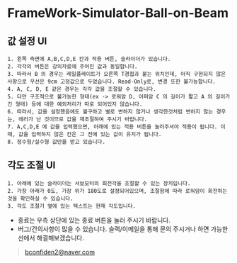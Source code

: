 # FrameWork-Simulator-Ball-on-Beam

## 값 설정 UI
    1. 왼쪽 측면에 A,B,C,D,E 칸과 적용 버튼, 슬라이더가 있습니다.
    2. 각각의 버튼은 강의자료에 주어진 값과 동일합니다.
    3. 따라서 B 의 경우는 레일플레이트가 오른쪽 T경첩과 붙는 위치인데, 아직 구현되지 않은 사항으로 우선은 9cm 고정값으로 두었습니다. Read-Only로, 변경 또한 불가능합니다.
    4. A, C, D, E 같은 경우는 각각 값을 조절할 수 있습니다.
    5. 다만 구조적으로 불가능한 형태(ex -> 로워암 D, 어퍼암 C 의 길이가 짧고 A 의 길이가 긴 형태) 등에 대한 예외처리가 따로 되어있지 않습니다.
    6. 따라서, 값을 설정했음에도 불구하고 별로 변하지 않거나 생각한것처럼 변하지 않는 경우는, 에러가 난 것이므로 값을 재조절하여 주시기 바랍니다.
    7. A,C,D,E 에 값을 입력했으면, 아래에 있는 적용 버튼을 눌러주셔야 적용이 됩니다. 이 때, 값을 입력하지 않은 칸은 그 전에 있는 값이 유지가 됩니다.
    8. 정수형/실수형 값만을 받고 있습니다.
    
## 각도 조절 UI
    1. 아래에 있는 슬라이더는 서보모터의 회전각을 조절할 수 있는 장치입니다.
    2. 가장 아래가 0도, 가장 위가 180도로 설정되어있으며, 조절함에 따라 로워암이 회전하는 것을 확인하실 수 있습니다.
    3. 각도 조절기 옆에 있는 텍스트는 현재 각도입니다.
    
- 종료는 우측 상단에 있는 종료 버튼을 눌러 주시기 바랍니다.
- 버그/건의사항이 많을 수 있습니다. 슬랙/이메일을 통해 문의 주시거나 하면 가능한 선에서 해결해보겠습니다.
> bconfiden2@naver.com
